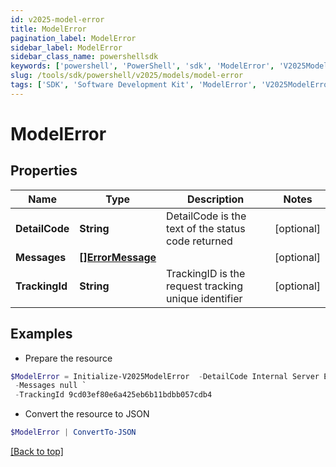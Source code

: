 ```yaml
---
id: v2025-model-error
title: ModelError
pagination_label: ModelError
sidebar_label: ModelError
sidebar_class_name: powershellsdk
keywords: ['powershell', 'PowerShell', 'sdk', 'ModelError', 'V2025ModelError']
slug: /tools/sdk/powershell/v2025/models/model-error
tags: ['SDK', 'Software Development Kit', 'ModelError', 'V2025ModelError']
---
```


# ModelError

## Properties

| Name | Type | Description | Notes |
| --- | --- | --- | --- |
| **DetailCode** | **String** | DetailCode is the text of the status code returned | [optional] |
| **Messages** | [**[]ErrorMessage**](error-message) |  | [optional] |
| **TrackingId** | **String** | TrackingID is the request tracking unique identifier | [optional] |

## Examples

- Prepare the resource

```powershell
$ModelError = Initialize-V2025ModelError  -DetailCode Internal Server Error `
 -Messages null `
 -TrackingId 9cd03ef80e6a425eb6b11bdbb057cdb4
```

- Convert the resource to JSON

```powershell
$ModelError | ConvertTo-JSON
```

[[Back to top]](#)
